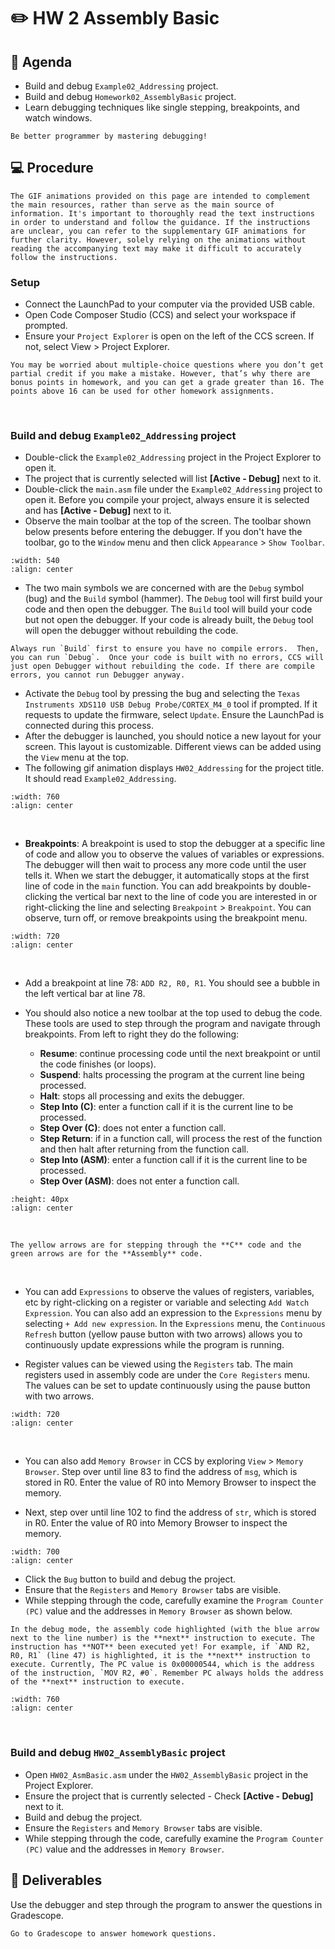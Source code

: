 # ✏️ HW 2 Assembly Basic

## 📜 Agenda
- Build and debug `Example02_Addressing` project.
- Build and debug `Homework02_AssemblyBasic` project.
- Learn debugging techniques like single stepping, breakpoints, and watch windows.

```{note} 
Be better programmer by mastering debugging!
```

## 💻 Procedure


```{warning} 
The GIF animations provided on this page are intended to complement the main resources, rather than serve as the main source of information. It's important to thoroughly read the text instructions in order to understand and follow the guidance. If the instructions are unclear, you can refer to the supplementary GIF animations for further clarity. However, solely relying on the animations without reading the accompanying text may make it difficult to accurately follow the instructions.
```


### Setup
- Connect the LaunchPad to your computer via the provided USB cable.
- Open Code Composer Studio (CCS) and select your workspace if prompted.
- Ensure your `Project Explorer` is open on the left of the CCS screen. If not, select View > Project Explorer.

```{note} 
You may be worried about multiple-choice questions where you don’t get partial credit if you make a mistake. However, that’s why there are bonus points in homework, and you can get a grade greater than 16. The points above 16 can be used for other homework assignments. 
```

<br>

### Build and debug `Example02_Addressing` project


- Double-click the `Example02_Addressing` project in the Project Explorer to open it.
- The project that is currently selected will list **[Active - Debug]** next to it.
- Double-click the `main.asm` file under the `Example02_Addressing` project to open it. Before you compile your project, always ensure it is selected and has **[Active - Debug]** next to it.
- Observe the main toolbar at the top of the screen. The toolbar shown below presents before entering the debugger.  If you don't have the toolbar, go to the `Window` menu and then click `Appearance` > `Show Toolbar`.  

```{image} ./figures/HW2_toolbar.png
:width: 540
:align: center
```

- The two main symbols we are concerned with are the `Debug` symbol (bug) and the `Build` symbol (hammer). The `Debug` tool will first build your code and then open the debugger. The `Build` tool will build your code but not open the debugger.  If your code is already built, the `Debug` tool will open the debugger without rebuilding the code.

```{tip}
Always run `Build` first to ensure you have no compile errors.  Then, you can run `Debug`.  Once your code is built with no errors, CCS will just open Debugger without rebuilding the code. If there are compile errors, you cannot run Debugger anyway.
```


- Activate the `Debug` tool by pressing the bug and selecting the `Texas Instruments XDS110 USB Debug Probe/CORTEX_M4_0` tool if prompted. If it requests to update the firmware, select `Update`. Ensure the LaunchPad is connected during this process.
- After the debugger is launched, you should notice a new layout for your screen. This layout is customizable. Different views can be added using the `View` menu at the top.
- The following gif animation displays `HW02_Addressing` for the project title.  It should read `Example02_Addressing`.

```{image} ./figures/HW2_BuildProject.gif
:width: 760
:align: center
```
<br>


- **Breakpoints**: A breakpoint is used to stop the debugger at a specific line of code and allow you to observe the values of variables or expressions. The debugger will then wait to process any more code until the user tells it. When we start the debugger, it automatically stops at the first line of code in the `main` function. You can add breakpoints by double-clicking the vertical bar next to the line of code you are interested in or right-clicking the line and selecting `Breakpoint` > `Breakpoint`. You can observe, turn off, or remove breakpoints using the breakpoint menu.

```{image} ./figures/HW2_Breakpoints.gif
:width: 720
:align: center
```
<br>

- Add a breakpoint at line 78: `ADD R2, R0, R1`. You should see a bubble in the left vertical bar at line 78.


- You should also notice a new toolbar at the top used to debug the code. These tools are used to step through the program and navigate through breakpoints. From left to right they do the following:
    - **Resume**: continue processing code until the next breakpoint or until the code finishes (or loops).
    - **Suspend**: halts processing the program at the current line being processed.
    - **Halt**: stops all processing and exits the debugger.
    - **Step Into (C)**: enter a function call if it is the current line to be processed.
    - **Step Over (C)**: does not enter a function call.
    - **Step Return**: if in a function call, will process the rest of the function and then halt after returning from the function call.
    - **Step Into (ASM)**: enter a function call if it is the current line to be processed.
    - **Step Over (ASM)**: does not enter a function call.


```{image} ./figures/HW2_debug.png
:height: 40px
:align: center
```
<br>

```{attention}
The yellow arrows are for stepping through the **C** code and the green arrows are for the **Assembly** code.
````

<br>

- You can add `Expressions` to observe the values of registers, variables, etc by right-clicking on a register or variable and selecting `Add Watch Expression`. You can also add an expression to the `Expressions` menu by selecting `+ Add new expression`. In the `Expressions` menu, the `Continuous Refresh` button (yellow pause button with two arrows) allows you to continuously update expressions while the program is running.



- Register values can be viewed using the `Registers` tab. The main registers used in assembly code are under the `Core Registers` menu. The values can be set to update continuously using the pause button with two arrows.


```{image} ./figures/HW2_SteppingThrough.gif
:width: 720
:align: center
```

<br>

- You can also add `Memory Browser` in CCS by exploring `View` > `Memory Browser`. Step over until line 83 to find the address of `msg`, which is stored in R0. Enter the value of R0 into Memory Browser to inspect the memory.

- Next, step over until line 102 to find the address of `str`, which is stored in R0. Enter the value of R0 into Memory Browser to inspect the memory.


```{image} ./figures/HW2_MemoryBrowser.gif
:width: 700
:align: center
```

- Click the `Bug` button to build and debug the project.
- Ensure that the `Registers` and `Memory Browser` tabs are visible.
- While stepping through the code, carefully examine the `Program Counter (PC)` value and the addresses in `Memory Browser` as shown below.

```{note} 
In the debug mode, the assembly code highlighted (with the blue arrow next to the line number) is the **next** instruction to execute. The instruction has **NOT** been executed yet! For example, if `AND R2, R0, R1` (line 47) is highlighted, it is the **next** instruction to execute. Currently, The PC value is 0x00000544, which is the address of the instruction, `MOV R2, #0`. Remember PC always holds the address of the **next** instruction to execute.   
```

```{image} ./figures/HW3_ProgramCounter.gif
:width: 760
:align: center
```
<br>

### Build and debug `HW02_AssemblyBasic` project

- Open `HW02_AsmBasic.asm` under the `HW02_AssemblyBasic` project in the Project Explorer.
- Ensure the project that is currently selected - Check **[Active - Debug]** next to it.
- Build and debug the project.  
- Ensure the `Registers` and `Memory Browser` tabs are visible.
- While stepping through the code, carefully examine the `Program Counter (PC)` value and the addresses in `Memory Browser`.

## 🚚 Deliverables
Use the debugger and step through the program to answer the questions in Gradescope.

```{Important} 
Go to Gradescope to answer homework questions.
```







